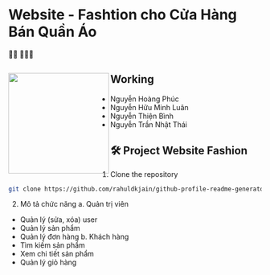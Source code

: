 # Website - Fashtion cho Cửa Hàng Bán Quần Áo
👋🏾 👩🏾‍💻

## Working <a href="https://github.com/paulnguyen-mn"><img align="left" width="auto" height="200" src="https://res.cloudinary.com/easy-frontend/image/upload/v1598840300/blog/programming_hgngx9.png"></a>
- Nguyễn Hoàng Phúc
- Nguyễn Hữu Minh Luân
- Nguyễn Thiện Bình
- Nguyễn Trần Nhật Thái


## 🛠️ Project Website Fashion

1. Clone the repository

```bash
git clone https://github.com/rahuldkjain/github-profile-readme-generator.git
```

2. Mô tả chức năng
a. Quản trị viên
- Quản lý (sửa, xóa) user
- Quản lý sản phẩm
- Quản lý đơn hàng
b. Khách hàng
- Tìm kiếm sản phẩm
- Xem chi tiết sản phẩm
- Quản lý giỏ hàng
